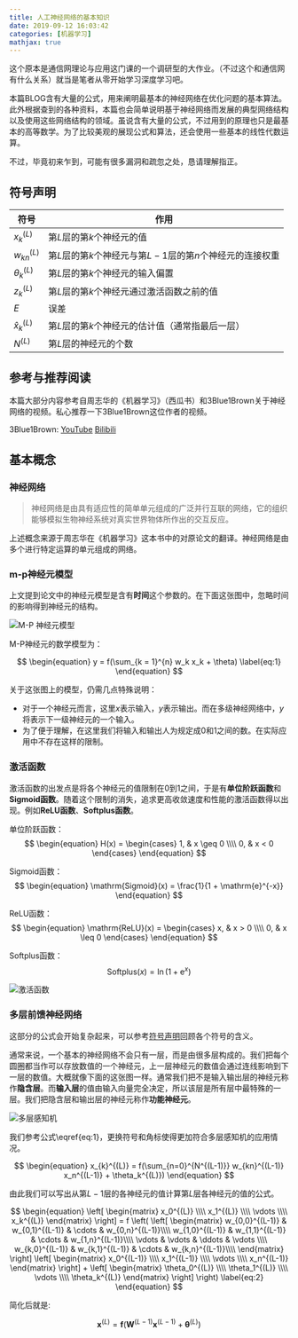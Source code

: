 ```yaml
---
title: 人工神经网络的基本知识
date: 2019-09-12 16:03:42
categories: [机器学习]
mathjax: true
---
```


这个原本是通信网理论与应用这门课的一个调研型的大作业。（不过这个和通信网有什么关系）就当是笔者从零开始学习深度学习吧。

本篇BLOG含有大量的公式，用来阐明最基本的神经网络在优化问题的基本算法。此外根据查到的各种资料，本篇也会简单说明基于神经网络而发展的典型网络结构以及使用这些网络结构的领域。虽说含有大量的公式，不过用到的原理也只是最基本的高等数学。为了比较美观的展现公式和算法，还会使用一些基本的线性代数运算。

不过，毕竟初来乍到，可能有很多漏洞和疏忽之处，恳请理解指正。

<!-- more -->

<p id="symbol"></p>

## 符号声明

符号   | 作用 
----- | ---  
$x_k^{(L)}$ | 第$L$层的第$k$个神经元的值
$w_{kn}^{(L)}$ | 第$L$层的第$k$个神经元与第$L-1$层的第$n$个神经元的连接权重    
$\theta_k^{(L)}$ | 第$L$层的第$k$个神经元的输入偏置
$z_k^{(L)}$ | 第$L$层的第$k$个神经元通过激活函数之前的值
$E$ | 误差
$\hat{x}_k^{(L)}$ | 第$L$层的第$k$个神经元的估计值（通常指最后一层）
$N^{(L)}$ | 第$L$层的神经元的个数

## 参考与推荐阅读

本篇大部分内容参考自周志华的《机器学习》（西瓜书）和3Blue1Brown关于神经网络的视频。私心推荐一下3Blue1Brown这位作者的视频。

3Blue1Brown: [YouTube](https://youtu.be/aircAruvnKk) [Bilibili](https://space.bilibili.com/88461692)

## 基本概念

### 神经网络

> 神经网络是由具有适应性的简单单元组成的广泛并行互联的网络，它的组织能够模拟生物神经系统对真实世界物体所作出的交互反应。

上述概念来源于周志华在《机器学习》这本书中的对原论文的翻译。神经网络是由多个进行特定运算的单元组成的网络。

### m-p神经元模型

上文提到论文中的神经元模型是含有**时间**这个参数的。在下面这张图中，忽略时间的影响得到神经元的结构。

![M-P 神经元模型](./mp_model.jpg "M-P 神经元模型")

M-P神经元的数学模型为：

$$
\begin{equation}
    y = f(\sum_{k = 1}^{n} w_k x_k + \theta)
    \label{eq:1}
\end{equation}
$$

关于这张图上的模型，仍需几点特殊说明：

- 对于一个神经元而言，这里$x$表示输入，$y$表示输出。而在多级神经网络中，$y$将表示下一级神经元的一个输入。
- 为了便于理解，在这里我们将输入和输出人为规定成0和1之间的数。在实际应用中不存在这样的限制。

### 激活函数

激活函数的出发点是将各个神经元的值限制在0到1之间，于是有**单位阶跃函数**和**Sigmoid函数**。随着这个限制的消失，追求更高收敛速度和性能的激活函数得以出现。例如**ReLU函数**、**Softplus函数**。

单位阶跃函数：
$$
\begin{equation}
    H(x) = \begin{cases}
    1, & x \geq 0 \\\\
    0, & x < 0 \end{cases} 
\end{equation} 
$$

Sigmoid函数：
$$
 \begin{equation}
    \mathrm{Sigmoid}(x) = \frac{1}{1 + \mathrm{e}^{-x}}
\end{equation}
$$

ReLU函数：
$$
                      \begin{equation}
                      \mathrm{ReLU}(x) = \begin{cases}
                      x, & x > 0 \\\\
                      0, & x \leq 0
                      \end{cases}
                      \end{equation}
$$

Softplus函数：
$$
\begin{equation}
                      \mathrm{Softplus}(x) = \ln{(1 + \mathrm{e}^{x})}
                      \end{equation}
$$

![激活函数](./activfuc.jpg "激活函数")

### 多层前馈神经网络
这部分的公式会开始复杂起来，可以参考<a href="#symbol">符号声明</a>回顾各个符号的含义。

通常来说，一个基本的神经网络不会只有一层，而是由很多层构成的。我们把每个圆圈都当作可以存放数值的一个神经元，上一层神经元的数值会通过连线影响到下一层的数值。大概就像下面的这张图一样。通常我们把不是输入输出层的神经元称作**隐含层**。而**输入层**的值由输入向量完全决定，所以该层是所有层中最特殊的一层。我们把隐含层和输出层的神经元称作**功能神经元**。

![多层感知机](./mlp.png "多层感知机")

我们参考公式\eqref{eq:1}，更换符号和角标使得更加符合多层感知机的应用情况。

$$
\begin{equation}
                      x_{k}^{(L)} = f(\sum_{n=0}^{N^{(L-1)}} w_{kn}^{(L-1)} x_n^{(L-1)} + \theta_k^{(L)})
                      \end{equation}
$$

由此我们可以写出从第$L-1$层的各神经元的值计算第$L$层各神经元的值的公式。

$$
\begin{equation}
\left[ \begin{matrix}
        x_0^{(L)} \\\\
        x_1^{(L)} \\\\
        \vdots \\\\
        x_k^{(L)}
        \end{matrix}
\right] = f \left(
                \left[ \begin{matrix}
                      w_{0,0}^{(L-1)} & w_{0,1}^{(L-1)} & \cdots & w_{0,n}^{(L-1)}\\\\
                      w_{1,0}^{(L-1)} & w_{1,1}^{(L-1)} & \cdots & w_{1,n}^{(L-1)}\\\\
                      \vdots & \vdots & \ddots & \vdots \\\\
                      w_{k,0}^{(L-1)} & w_{k,1}^{(L-1)} & \cdots & w_{k,n}^{(L-1)}\\\\
                      \end{matrix}
                \right]
                \left[ \begin{matrix}
                      x_0^{(L-1)} \\\\
                      x_1^{(L-1)} \\\\
                      \vdots \\\\
                      x_n^{(L-1)}
                        \end{matrix}
                \right]
                +
                \left[ \begin{matrix}
                      \theta_0^{(L)} \\\\
                      \theta_1^{(L)} \\\\
                      \vdots \\\\
                      \theta_k^{(L)}
                      \end{matrix}
                \right]
            \right)
    \label{eq:2}
\end{equation}
$$

简化后就是:

$$
                    \begin{equation}
                      \boldsymbol{x}^{(L)} = \boldsymbol{f} \left(
                      \mathbf{W}^{(L-1)} \boldsymbol{x}^{(L-1)} + \boldsymbol{\theta}^{(L)}
                      \right)
                      \end{equation}
$$

